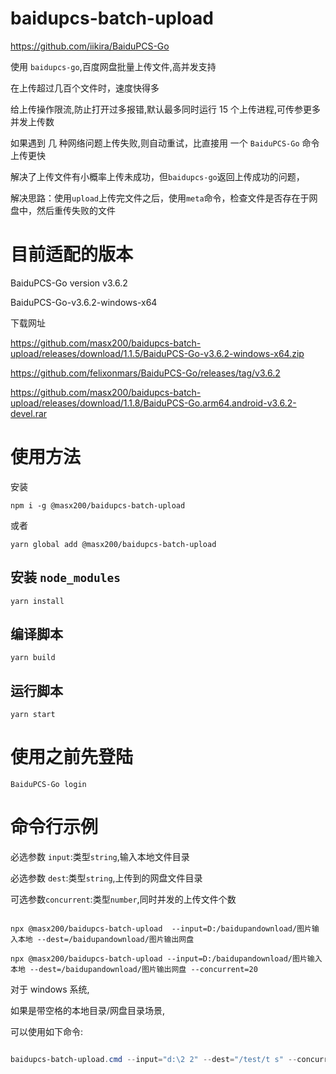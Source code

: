 # baidupcs-batch-upload

https://github.com/iikira/BaiduPCS-Go

使用 `baidupcs-go`,百度网盘批量上传文件,高并发支持

在上传超过几百个文件时，速度快得多

给上传操作限流,防止打开过多报错,默认最多同时运行 15 个上传进程,可传参更多并发上传数

如果遇到 几 种网络问题上传失败,则自动重试，比直接用 一个 `BaiduPCS-Go` 命令上传更快

解决了上传文件有小概率上传未成功，但`baidupcs-go`返回上传成功的问题，

解决思路：使用`upload`上传完文件之后，使用`meta`命令，检查文件是否存在于网盘中，然后重传失败的文件

# 目前适配的版本

BaiduPCS-Go version v3.6.2

BaiduPCS-Go-v3.6.2-windows-x64

下载网址

https://github.com/masx200/baidupcs-batch-upload/releases/download/1.1.5/BaiduPCS-Go-v3.6.2-windows-x64.zip

https://github.com/felixonmars/BaiduPCS-Go/releases/tag/v3.6.2

https://github.com/masx200/baidupcs-batch-upload/releases/download/1.1.8/BaiduPCS-Go.arm64.android-v3.6.2-devel.rar

# 使用方法

安装

```shell
npm i -g @masx200/baidupcs-batch-upload
```
或者
```shell
yarn global add @masx200/baidupcs-batch-upload
```
## 安装 `node_modules`

```shell
yarn install
```

## 编译脚本

```shell
yarn build
```

## 运行脚本

```shell
yarn start
```

# 使用之前先登陆

```shell
BaiduPCS-Go login
```

# 命令行示例

必选参数 `input`:类型`string`,输入本地文件目录

必选参数 `dest`:类型`string`,上传到的网盘文件目录

可选参数`concurrent`:类型`number`,同时并发的上传文件个数

```shell

npx @masx200/baidupcs-batch-upload  --input=D:/baidupandownload/图片输入本地 --dest=/baidupandownload/图片输出网盘
```

```shell
npx @masx200/baidupcs-batch-upload --input=D:/baidupandownload/图片输入本地 --dest=/baidupandownload/图片输出网盘 --concurrent=20
```

对于 windows 系统,

如果是带空格的本地目录/网盘目录场景,

可以使用如下命令:

```powershell

baidupcs-batch-upload.cmd --input="d:\2 2" --dest="/test/t s" --concurrent=20
```
